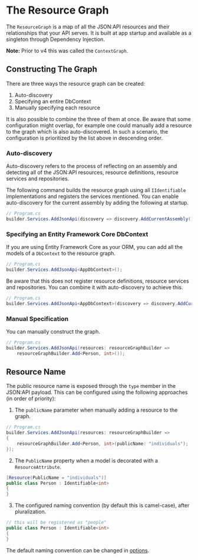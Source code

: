 # The Resource Graph

The `ResourceGraph` is a map of all the JSON:API resources and their relationships that your API serves.
It is built at app startup and available as a singleton through Dependency Injection.

**Note:** Prior to v4 this was called the `ContextGraph`.

## Constructing The Graph

There are three ways the resource graph can be created:

1. Auto-discovery
2. Specifying an entire DbContext
3. Manually specifying each resource

It is also possible to combine the three of them at once. Be aware that some configuration might overlap, 
for example one could manually add a resource to the graph which is also auto-discovered. In such a scenario, the configuration
is prioritized by the list above in descending order.

### Auto-discovery

Auto-discovery refers to the process of reflecting on an assembly and
detecting all of the JSON:API resources, resource definitions, resource services and repositories.

The following command builds the resource graph using all `IIdentifiable` implementations and registers the services mentioned.
You can enable auto-discovery for the current assembly by adding the following at startup.

```c#
// Program.cs
builder.Services.AddJsonApi(discovery => discovery.AddCurrentAssembly());
```

### Specifying an Entity Framework Core DbContext

If you are using Entity Framework Core as your ORM, you can add all the models of a `DbContext` to the resource graph.

```c#
// Program.cs
builder.Services.AddJsonApi<AppDbContext>();
```

Be aware that this does not register resource definitions, resource services and repositories. You can combine it with auto-discovery to achieve this.

```c#
// Program.cs
builder.Services.AddJsonApi<AppDbContext>(discovery => discovery.AddCurrentAssembly());
```

### Manual Specification

You can manually construct the graph.

```c#
// Program.cs
builder.Services.AddJsonApi(resources: resourceGraphBuilder =>
    resourceGraphBuilder.Add<Person, int>());
```

## Resource Name

The public resource name is exposed through the `type` member in the JSON:API payload. This can be configured using the following approaches (in order of priority):

1. The `publicName` parameter when manually adding a resource to the graph.
```c#
// Program.cs
builder.Services.AddJsonApi(resources: resourceGraphBuilder =>
{
    resourceGraphBuilder.Add<Person, int>(publicName: "individuals");
});
```

2. The `PublicName` property when a model is decorated with a `ResourceAttribute`.
```c#
[Resource(PublicName = "individuals")]
public class Person : Identifiable<int>
{
}
```

3. The configured naming convention (by default this is camel-case), after pluralization.
```c#
// this will be registered as "people"
public class Person : Identifiable<int>
{
}
```

The default naming convention can be changed in [options](~/usage/options.md#customize-serializer-options).
